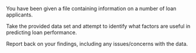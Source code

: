 You have been given a file containing information on a number of loan applicants.

Take the provided data set and attempt to identify what factors are useful in predicting loan performance.

Report back on your findings, including any issues/concerns with the data.
